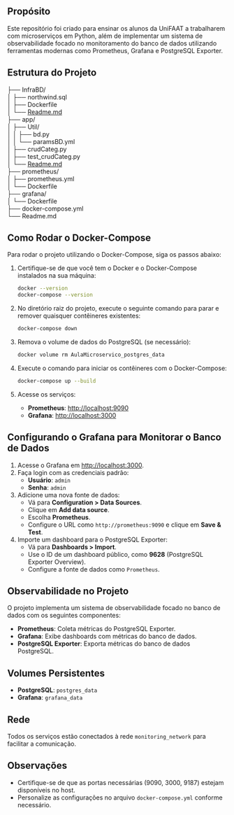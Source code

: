 ## Propósito

Este repositório foi criado para ensinar os alunos da UniFAAT a trabalharem com microserviços em Python, além de implementar um sistema de observabilidade focado no monitoramento do banco de dados utilizando ferramentas modernas como Prometheus, Grafana e PostgreSQL Exporter.

## Estrutura do Projeto

├── InfraBD/  <!-- Contém os arquivos Docker para subir o Banco de Dados --><br>
│ ├── northwind.sql <!-- SQL utilizado para criar o Banco e as tabelas utilizadas no projeto --><br> 
│ ├── Dockerfile <!-- Arquivo Docker para inicializar o PostgreSQL --><br>
│ └── [Readme.md](InfraBD/Readme.md) <!-- Instruções para inicializar o banco no Docker --><br>
├── app/ <!-- Pasta com o projeto Python --><br>
│ ├── Util/ <!-- Utilitários e módulos Python --><br>
│ │ ├── bd.py <!-- Arquivo Python com função para conectar no Banco de Dados --><br>
│ │ └── paramsBD.yml <!-- Arquivo com as configurações para conexão com o Banco de Dados --><br>
│ ├── crudCateg.py <!-- Microserviço de CRUD de Categorias --><br>
│ ├── test_crudCateg.py <!-- Arquivo Python com os testes unitários --><br>
│ └── [Readme.md](app/Readme.md) <!-- Instruções para inicializar o APP --><br>
├── prometheus/ <!-- Configuração do Prometheus --><br>
│ ├── prometheus.yml <!-- Arquivo de configuração do Prometheus --><br>
│ └── Dockerfile <!-- Dockerfile para o Prometheus --><br>
├── grafana/ <!-- Configuração do Grafana --><br>
│ └── Dockerfile <!-- Dockerfile para o Grafana --><br>
├── docker-compose.yml <!-- Define a configuração para os serviços: db, Prometheus, Grafana e PostgreSQL Exporter --><br>
└── Readme.md <!-- Arquivo com instruções gerais --><br>

## Como Rodar o Docker-Compose

Para rodar o projeto utilizando o Docker-Compose, siga os passos abaixo:

1. Certifique-se de que você tem o Docker e o Docker-Compose instalados na sua máquina:
    ```sh
    docker --version
    docker-compose --version
    ```

2. No diretório raiz do projeto, execute o seguinte comando para parar e remover quaisquer contêineres existentes:
    ```sh
    docker-compose down
    ```

3. Remova o volume de dados do PostgreSQL (se necessário):
    ```sh
    docker volume rm AulaMicroservico_postgres_data
    ```

4. Execute o comando para iniciar os contêineres com o Docker-Compose:
    ```sh
    docker-compose up --build
    ```

5. Acesse os serviços:
    - **Prometheus**: [http://localhost:9090](http://localhost:9090)
    - **Grafana**: [http://localhost:3000](http://localhost:3000)

## Configurando o Grafana para Monitorar o Banco de Dados

1. Acesse o Grafana em [http://localhost:3000](http://localhost:3000).
2. Faça login com as credenciais padrão:
   - **Usuário**: `admin`
   - **Senha**: `admin`
3. Adicione uma nova fonte de dados:
   - Vá para **Configuration > Data Sources**.
   - Clique em **Add data source**.
   - Escolha **Prometheus**.
   - Configure o URL como `http://prometheus:9090` e clique em **Save & Test**.
4. Importe um dashboard para o PostgreSQL Exporter:
   - Vá para **Dashboards > Import**.
   - Use o ID de um dashboard público, como **9628** (PostgreSQL Exporter Overview).
   - Configure a fonte de dados como `Prometheus`.

## Observabilidade no Projeto

O projeto implementa um sistema de observabilidade focado no banco de dados com os seguintes componentes:
- **Prometheus**: Coleta métricas do PostgreSQL Exporter.
- **Grafana**: Exibe dashboards com métricas do banco de dados.
- **PostgreSQL Exporter**: Exporta métricas do banco de dados PostgreSQL.

## Volumes Persistentes

- **PostgreSQL**: `postgres_data`
- **Grafana**: `grafana_data`

## Rede

Todos os serviços estão conectados à rede `monitoring_network` para facilitar a comunicação.

## Observações

- Certifique-se de que as portas necessárias (9090, 3000, 9187) estejam disponíveis no host.
- Personalize as configurações no arquivo `docker-compose.yml` conforme necessário.